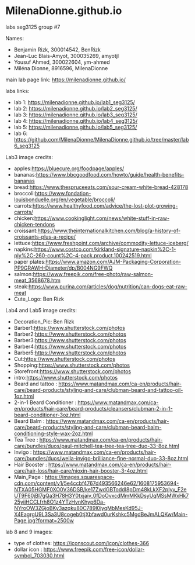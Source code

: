 # MilenaDionne.github.io
labs seg3125
group #7

Names:
* Benjamin Rizk, 300014542, BenRizk
* Jean-Luc Blais-Amyot, 300035269, amyotjl
* Yousuf Ahmed, 300022604, ym-ahmed
* Miléna Dionne, 8916596, MilenaDionne

main lab page link: https://milenadionne.github.io/ 

labs links: 
* lab 1: https://milenadionne.github.io/lab1_seg3125/
* lab 2: https://milenadionne.github.io/lab2_seg3125/
* lab 3: https://milenadionne.github.io/lab3_seg3125/
* lab 4: https://milenadionne.github.io/lab4_seg3125/
* lab 5: https://milenadionne.github.io/lab5_seg3125/
* lab 6: https://github.com/MilenaDionne/MilenaDionne.github.io/tree/master/lab6_seg3125

Lab3 image credits:
- apples:https://bluecure.org/foodpage/apples/
- bananas:https://www.bbcgoodfood.com/howto/guide/health-benefits-bananas
- bread:https://www.thespruceeats.com/sour-cream-white-bread-428178
- broccoli:https://www.fondation-louisbonduelle.org/en/vegetable/broccoli/
- carrots:https://www.healthyfood.com/advice/the-lost-plot-growing-carrots/
- chicken:https://www.cookinglight.com/news/white-stuff-in-raw-chicken-tendons
- croissant:https://www.theinternationalkitchen.com/blog/a-history-of-croissants-plus-a-recipe/
- lettuce:https://www.freshpoint.com/archive/commodity-lettuce-iceberg/
- napkins:https://www.costco.com/kirkland-signature-napkin%2C-1-ply%2C-260-count%2C-4-pack.product.100242519.html
- paper plates:https://www.amazon.com/AJM-Packaging-Corporation-PP9GRAWH-Diameter/dp/B004NG9FWQ
- salmon:https://www.freepik.com/free-photo/raw-salmon-meat_3568678.htm
- steak:https://www.purina.com/articles/dog/nutrition/can-dogs-eat-raw-meat
- Cute_Logo: Ben Rizk

Lab4 and Lab5 image credits:
- Decoration_Pic: Ben Rizk
- Barber1:https://www.shutterstock.com/photos
- Barber2:https://www.shutterstock.com/photos
- Barber3:https://www.shutterstock.com/photos
- Barber4:https://www.shutterstock.com/photos
- Barber5:https://www.shutterstock.com/photos
- Cut:https://www.shutterstock.com/photos
- Shopping:https://www.shutterstock.com/photos
- Storefront:https://www.shutterstock.com/photos
- intro:https://www.shutterstock.com/photos
- Beard and tattoo : https://www.matandmax.com/ca-en/products/hair-care/beard-products/styling-and-care/clubman-beard-and-tattoo-oil-1oz.html
- 2-in-1 Beard Conditioner : https://www.matandmax.com/ca-en/products/hair-care/beard-products/cleansers/clubman-2-in-1-beard-conditioner-3oz.html
- Beard Balm : https://www.matandmax.com/ca-en/products/hair-care/beard-products/styling-and-care/clubman-beard-balm-conditioning-style-wax-2oz.html
- Tea Tree : https://www.matandmax.com/ca-en/products/hair-care/bundles/duos/paul-mitchell-tea-tree-tea-tree-duo-33-8oz.html
- Invigo : https://www.matandmax.com/ca-en/products/hair-care/bundles/duos/wella-invigo-brilliance-fine-normal-duo-33-8oz.html
- Hair Booster : https://www.matandmax.com/ca-en/products/hair-care/hair-loss/hair-care/nioxin-hair-booster-3-4oz.html
- Main_Page : https://images.squarespace-cdn.com/content/v1/5e4ccbf4767d493566246e62/1608175953694-NTXA05HGMF0XO0V36DSB/ke17ZwdGBToddI8pDm48kLkXF2pIyv_F2eUT9F60jBl7gQa3H78H3Y0txjaiv_0fDoOvxcdMmMKkDsyUqMSsMWxHk725yiiHCCLfrh8O1z4YTzHvnKhyp6Da-NYroOW3ZGjoBKy3azqku80C789l0iyqMbMesKd95J-X4EagrgU9L3Sa3U8cogeb0tjXbfawd0urKshkc5MgdBeJmALQKw/Main-Page.jpg?format=2500w


lab 8 and 9 images:
- type of clothes: https://iconscout.com/icon/clothes-366
- dollar icon : https://www.freepik.com/free-icon/dollar-symbol_703030.html

